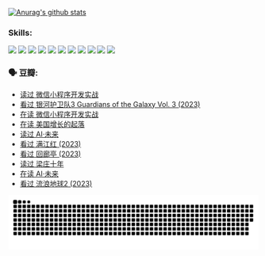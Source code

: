 
[![Anurag's github stats](https://github-readme-stats.vercel.app/api?username=w940853815)](https://github.com/anuraghazra/github-readme-stats)

### Skills:

<code><img height="32" src="https://cdn.jsdelivr.net/npm/simple-icons@v5/icons/python.svg"></code>
<code><img height="32" src="https://cdn.jsdelivr.net/npm/simple-icons@v5/icons/javascript.svg"></code>
<code><img height="32" src="https://cdn.jsdelivr.net/npm/simple-icons@v5/icons/django.svg"></code>
<code><img height="32" src="https://cdn.jsdelivr.net/npm/simple-icons@v5/icons/flask.svg"></code>
<code><img height="32" src="https://cdn.jsdelivr.net/npm/simple-icons@v5/icons/vuetify.svg"></code>
<code><img height="32" src="https://cdn.jsdelivr.net/npm/simple-icons@v5/icons/git.svg"></code>
<code><img height="32" src="https://cdn.jsdelivr.net/npm/simple-icons@v5/icons/docker.svg"></code>
<code><img height="32" src="https://cdn.jsdelivr.net/npm/simple-icons@v5/icons/postgresql.svg"></code>
<code><img height="32" src="https://cdn.jsdelivr.net/npm/simple-icons@v5/icons/elasticsearch.svg"></code>
<code><img height="32" src="https://cdn.jsdelivr.net/npm/simple-icons@v5/icons/macos.svg"></code>
<code><img height="32" src="https://cdn.jsdelivr.net/npm/simple-icons@v5/icons/linux.svg"></code>

### 🗣 豆瓣:

<!-- DOUBAN-ACTIVITIES:START -->
- [读过 微信小程序开发实战](https://www.douban.com/people/136069238/status/4237321528/?_i=84199214)
- [看过 银河护卫队3 Guardians of the Galaxy Vol. 3‎ (2023)](https://www.douban.com/people/136069238/status/4236631849/?_i=84199214)
- [在读 微信小程序开发实战](https://www.douban.com/people/136069238/status/4230177692/?_i=84199214)
- [在读 美国增长的起落](https://www.douban.com/people/136069238/status/4220055912/?_i=84199214)
- [读过 AI·未来](https://www.douban.com/people/136069238/status/4220054171/?_i=84199214)
- [看过 满江红‎ (2023)](https://www.douban.com/people/136069238/status/4219146433/?_i=84199214)
- [看过 回廊亭‎ (2023)](https://www.douban.com/people/136069238/status/4215992758/?_i=84199214)
- [读过 梁庄十年](https://www.douban.com/people/136069238/status/4206664969/?_i=84199214)
- [在读 AI·未来](https://www.douban.com/people/136069238/status/4206653520/?_i=84199214)
- [看过 流浪地球2‎ (2023)](https://www.douban.com/people/136069238/status/4199558549/?_i=84199214)
<!-- DOUBAN-ACTIVITIES:END -->


![Snake animation](https://raw.githubusercontent.com/w940853815/w940853815/output/github-contribution-grid-snake.svg)

<!--
**w940853815/w940853815** is a ✨ _special_ ✨ repository because its `README.md` (this file) appears on your GitHub profile.

Here are some ideas to get you started:

- 🔭 I’m currently working on ...
- 🌱 I’m currently learning ...
- 👯 I’m looking to collaborate on ...
- 🤔 I’m looking for help with ...
- 💬 Ask me about ...
- 📫 How to reach me: ...
- 😄 Pronouns: ...
- ⚡ Fun fact: ...
-->
